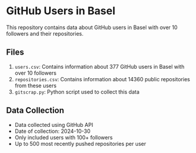 # GitHub Users in Basel

This repository contains data about GitHub users in Basel with over 10 followers and their repositories.

## Files

1. `users.csv`: Contains information about 377 GitHub users in Basel with over 10 followers
2. `repositories.csv`: Contains information about 14360 public repositories from these users
3. `gitscrap.py`: Python script used to collect this data

## Data Collection

- Data collected using GitHub API
- Date of collection: 2024-10-30
- Only included users with 100+ followers
- Up to 500 most recently pushed repositories per user

